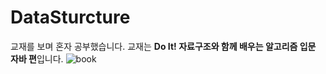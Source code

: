 # DataSturcture
교재를 보며 혼자 공부했습니다.
교재는 <b>Do It! 자료구조와 함께 배우는 알고리즘 입문 자바 편</b>입니다.
![book](http://image.yes24.com/momo/TopCate1852/MidCate007/185162020.jpg)
